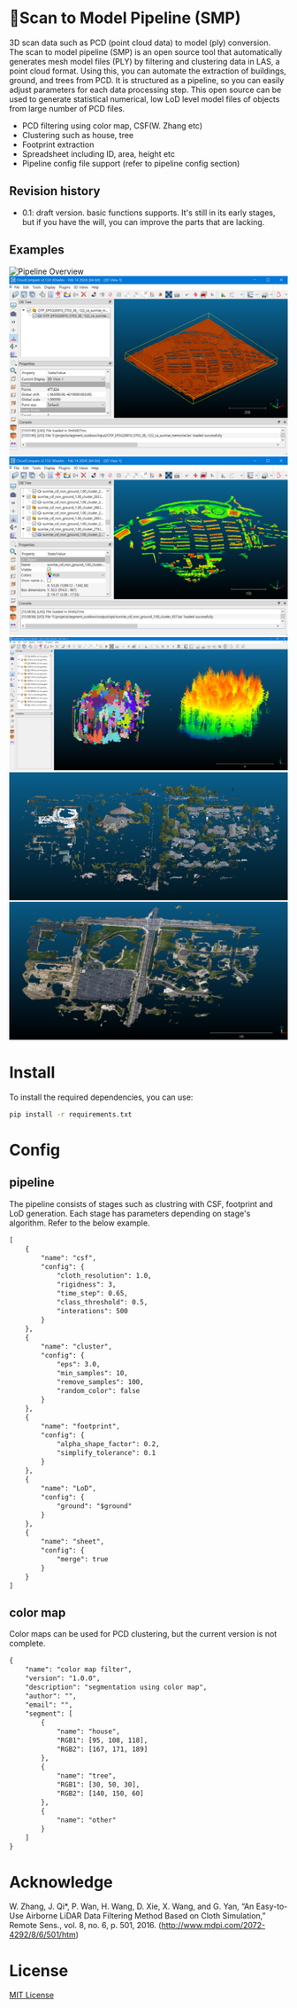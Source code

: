 # 🚀Scan to Model Pipeline (SMP)
3D scan data such as PCD (point cloud data) to model (ply) conversion.</br>
The scan to model pipeline (SMP) is an open source tool that automatically generates mesh model files (PLY) by filtering and clustering data in LAS, a point cloud format. Using this, you can automate the extraction of buildings, ground, and trees from PCD. It is structured as a pipeline, so you can easily adjust parameters for each data processing step. This open source can be used to generate statistical numerical, low LoD level model files of objects from large number of PCD files.</br>

- PCD filtering using color map, CSF(W. Zhang etc)
- Clustering such as house, tree
- Footprint extraction
- Spreadsheet including ID, area, height etc
- Pipeline config file support (refer to pipeline config section)

## Revision history
- 0.1: draft version. basic functions supports. It's still in its early stages, but if you have the will, you can improve the parts that are lacking.

## Examples
![Pipeline Overview](https://github.com/mac999/scan_to_model_pipeline/blob/main/scan_to_model_pipeline.gif)
![Pipeline Overview](https://github.com/mac999/scan_to_model_pipeline/blob/main/image1.PNG)
![Pipeline Overview](https://github.com/mac999/scan_to_model_pipeline/blob/main/image2.PNG)
![Pipeline Overview](https://github.com/mac999/scan_to_model_pipeline/blob/main/image3.PNG)
![Pipeline Overview](https://github.com/mac999/scan_to_model_pipeline/blob/main/image4.PNG)
![Pipeline Overview](https://github.com/mac999/scan_to_model_pipeline/blob/main/image5.PNG)

# Install
To install the required dependencies, you can use:
```bash
pip install -r requirements.txt
```

# Config 
## pipeline 
The pipeline consists of stages such as clustring with CSF, footprint and LoD generation. Each stage has parameters depending on stage's algorithm. Refer to the below example.  
```
[
	{            
		"name": "csf",
		"config": {
			"cloth_resolution": 1.0, 
			"rigidness": 3,
			"time_step": 0.65, 
			"class_threshold": 0.5, 
			"interations": 500 
		}
	}, 
	{
		"name": "cluster",
		"config": {
			"eps": 3.0, 
			"min_samples": 10,
			"remove_samples": 100,
			"random_color": false 
		}
	}, 
	{
		"name": "footprint",
		"config": {
			"alpha_shape_factor": 0.2, 
			"simplify_tolerance": 0.1
		}
	}, 
	{
		"name": "LoD",
		"config": {
			"ground": "$ground"
		}
	},
	{
		"name": "sheet",
		"config": {
			"merge": true
		}
	}
]
```

## color map 
Color maps can be used for PCD clustering, but the current version is not complete.
```
{
    "name": "color map filter",
    "version": "1.0.0",
    "description": "segmentation using color map",
    "author": "",
    "email": "",
    "segment": [
        {
            "name": "house",
            "RGB1": [95, 108, 118],
            "RGB2": [167, 171, 189]
        }, 
        {
            "name": "tree",
            "RGB1": [30, 50, 30],
            "RGB2": [140, 150, 60]
        }, 
        {
            "name": "other"
        }
    ]
}
```

# Acknowledge
W. Zhang, J. Qi*, P. Wan, H. Wang, D. Xie, X. Wang, and G. Yan, “An Easy-to-Use Airborne LiDAR Data Filtering Method Based on Cloth Simulation,” Remote Sens., vol. 8, no. 6, p. 501, 2016. (http://www.mdpi.com/2072-4292/8/6/501/htm)

# License
[MIT License](https://pitt.libguides.com/openlicensing/MIT)
